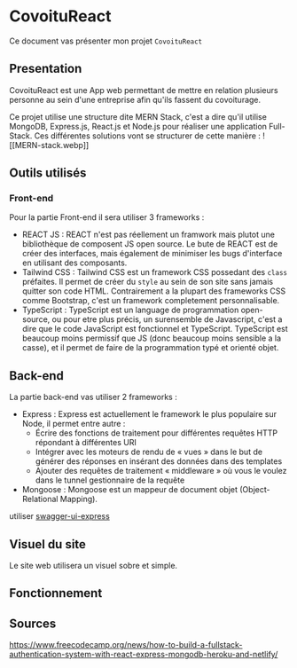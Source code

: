 # CovoituReact

Ce document vas présenter mon projet `CovoituReact`

## Presentation
CovoituReact est une App web permettant de mettre en relation plusieurs personne au sein d'une entreprise afin qu'ils fassent du covoiturage.

Ce projet utilise une structure dite MERN Stack, c'est a dire qu'il utilise MongoDB, Express.js, React.js et Node.js pour réaliser une application Full-Stack.
Ces différentes solutions vont se structurer de cette manière :
![[MERN-stack.webp]]
## Outils utilisés

### Front-end
Pour la partie Front-end il sera utiliser 3 frameworks :
- REACT JS : REACT n'est pas réellement un framwork mais plutot une bibliothèque de composent JS open source. Le bute de REACT est de créer des interfaces, mais également de minimiser les bugs d'interface en utilisant des composants.
- Tailwind CSS : Tailwind CSS est un framework CSS possedant des `class` préfaites. Il permet de créer du `style` au sein de son site sans jamais quitter son code HTML. Contrairement a la plupart des frameworks CSS comme Bootstrap, c'est un framework completement personnalisable.
- TypeScript : TypeScript est un language de programmation open-source, ou pour etre plus précis, un surensemble de Javascript, c'est a dire que le code JavaScript est fonctionnel et TypeScript. TypeScript est beaucoup moins permissif que JS (donc beaucoup moins sensible a la casse), et il permet de faire de la programmation typé et orienté objet.

## Back-end
La partie back-end vas utiliser 2 frameworks :
- Express : Express est actuellement le framework le plus populaire sur Node, il permet entre autre :
  - Écrire des fonctions de traitement pour différentes requêtes HTTP répondant à différentes URI
  - Intégrer avec les moteurs de rendu de « vues » dans le but de générer des réponses en insérant des données dans des templates
  - Ajouter des requêtes de traitement « middleware » où vous le voulez dans le tunnel gestionnaire de la requête
- Mongoose : Mongoose est un mappeur de document objet (Object-Relational Mapping).

utiliser [swagger-ui-express](https://www.npmjs.com/package/swagger-ui-express)

## Visuel du site

Le site web utilisera un visuel sobre et simple.

## Fonctionnement

### 

## Sources
https://www.freecodecamp.org/news/how-to-build-a-fullstack-authentication-system-with-react-express-mongodb-heroku-and-netlify/
